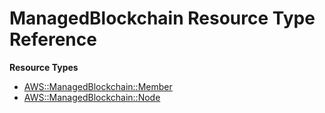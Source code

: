 # ManagedBlockchain Resource Type Reference<a name="AWS_ManagedBlockchain"></a>

**Resource Types**
+ [AWS::ManagedBlockchain::Member](aws-resource-managedblockchain-member.md)
+ [AWS::ManagedBlockchain::Node](aws-resource-managedblockchain-node.md)